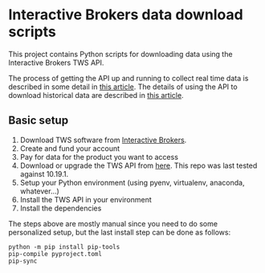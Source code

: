 # Interactive Brokers data download scripts

This project contains Python scripts for downloading data using the Interactive Brokers TWS API. 

The process of getting the API up and running to collect real time data is described in some detail in [this article](https://www.wrighters.io/how-to-connect-to-interactive-brokers-using-python/). The details of using the API to download historical data are described in [this article](https://www.wrighters.io/how-to-get-historical-market-data-from-interactive-brokers-using-python/).

## Basic setup

1. Download TWS software from [Interactive Brokers](https://www.interactivebrokers.com/). 
1. Create and fund your account
1. Pay for data for the product you want to access
1. Download or upgrade the TWS API from [here](https://interactivebrokers.github.io/). This repo was last tested against 10.19.1.
1. Setup your Python environment (using pyenv, virtualenv, anaconda, whatever...)
1. Install the TWS API in your environment 
1. Install the dependencies

The steps above are mostly manual since you need to do some personalized setup, but the last install step can be done as follows:

```
python -m pip install pip-tools
pip-compile pyproject.toml
pip-sync
```


